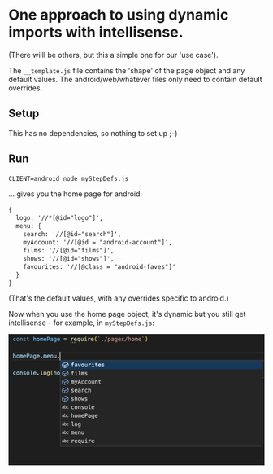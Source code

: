 # One approach to using dynamic imports with intellisense.
(There willl be others, but this a simple one for our 'use case').

The `__template.js` file contains the 'shape' of the page object and any default values.
The android/web/whatever files only need to contain default overrides.

## Setup
This has no dependencies, so nothing to set up ;-)

## Run
```
CLIENT=android node myStepDefs.js
```
... gives you the home page for android:
```
{
  logo: '//*[@id="logo"]',
  menu: {
    search: '//[@id="search"]',
    myAccount: '//[@id = "android-account"]',
    films: '//[@id="films"]',
    shows: '//[@id="shows"]',
    favourites: '//[@class = "android-faves"]'
  }
}
```
(That's the default values, with any overrides specific to android.)

Now when you use the home page object, it's dynamic but you still get intellisense - for example, in `myStepDefs.js`:

![Alt text](readmeImages/intellisense.png)
